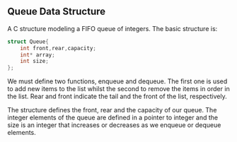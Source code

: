 ## Queue Data Structure

A C structure modeling a FIFO queue of integers. The basic structure is:

```c
struct Queue{
    int front,rear,capacity;
    int* array;
    int size;
};
```
We must define two functions, enqueue and dequeue. The first one is used to add new items to the list whilst the second to remove the items in order in the list. Rear and front indicate the tail and the front of the list, respectively. 

The structure defines the front, rear and the capacity of our queue. The integer elements of the queue are defined in a pointer to integer and the size is an integer that increases or decreases as we enqueue or dequeue elements.